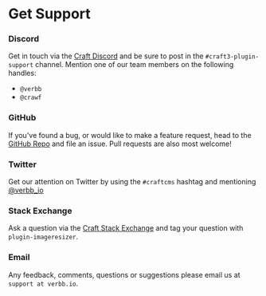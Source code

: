 # Get Support

### Discord

Get in touch via the [Craft Discord](https://craftcms.com/discord) and be sure to post in the `#craft3-plugin-support` channel. Mention one of our team members on the following handles:

- `@verbb`
- `@crawf`

### GitHub

If you've found a bug, or would like to make a feature request, head to the [GitHub Repo](https://github.com/verbb/image-resizer/issues) and file an issue. Pull requests are also most welcome!

### Twitter

Get our attention on Twitter by using the `#craftcms` hashtag and mentioning [@verbb\_io](https://twitter.com/verbb_io)

[](https://twitter.com/verbb_io)

### Stack Exchange

Ask a question via the [Craft Stack Exchange](http://craftcms.stackexchange.com/) and tag your question with `plugin-imageresizer`.

### Email

Any feedback, comments, questions or suggestions please email us at `support at verbb.io`.
